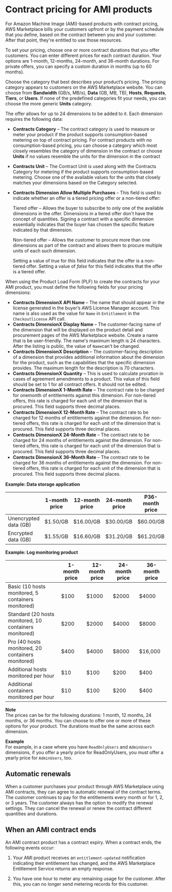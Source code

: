 # Contract pricing for AMI products<a name="ami-contracts"></a>

For Amazon Machine Image \(AMI\)\-based products with contract pricing, AWS Marketplace bills your customers upfront or by the payment schedule that you define, based on the contract between you and your customer\. After that point, they're entitled to use those resources\. 

To set your pricing, choose one or more contract durations that you offer customers\. You can enter different prices for each contract duration\. Your options are 1\-month, 12\-months, 24\-month, and 36\-month durations\. For private offers, you can specify a custom duration in months \(up to 60 months\)\. 

Choose the category that best describes your product’s pricing\. The pricing category appears to customers on the AWS Marketplace website\. You can choose from **Bandwidth** \(GB/s, MB/s\), **Data** \(GB, MB, TB\), **Hosts**, **Requests**, **Tiers**, or **Users**\. If none of the predefined categories fit your needs, you can choose the more generic **Units** category\. 

The offer allows for up to 24 dimensions to be added to it\. Each dimension requires the following data:
+ **Contracts Category** – The contract category is used to measure or meter your product if the product supports consumption\-based metering on top of contract pricing\. For contract products with no consumption\-based pricing, you can choose a category which most closely resembles the category of dimension in the contract or choose **Units** if no values resemble the units for the dimension in the contract
+ **Contracts Unit** – The Contract Unit is used along with the Contracts Category for metering if the product supports consumption\-based metering\. Choose one of the available values for the units that closely matches your dimensions based on the Category selected\.
+ **Contracts Dimension Allow Multiple Purchases** – This field is used to indicate whether an offer is a tiered pricing offer or a non\-tiered offer: 

  Tiered offer – Allows the buyer to subscribe to only one of the available dimensions in the offer\. Dimensions in a tiered offer don't have the concept of quantities\. Signing a contract with a specific dimension essentially indicates that the buyer has chosen the specific feature indicated by that dimension\.

  Non\-tiered offer – Allows the customer to procure more than one dimensions as part of the contract and allows them to procure multiple units of each such dimension\.

  Setting a value of *true* for this field indicates that the offer is a non\-tiered offer\. Setting a value of *false* for this field indicates that the offer is a tiered offer\.

When using the Product Load Form \(PLF\) to create the contracts for your AMI product, you must define the following fields for your pricing dimensions:
+  **Contracts DimensionX API Name** – The name that should appear in the license generated in the buyer’s AWS License Manager account\. This name is also used as the value for `Name` in `Entitlement` in the `Checkoutlicense` API call\.
+  **Contracts DimensionX Display Name** – The customer\-facing name of the dimension that will be displayed on the product detail and procurement pages of the AWS Marketplace website\. Create a name that is be user\-friendly\. The name's maximum length is 24 characters\. After the listing is public, the value of `Name`can't be changed\.
+  **Contracts DimensionX Description** – The customer\-facing description of a dimension that provides additional information about the dimension for the product, such as the capabilities that the specific dimension provides\. The maximum length for the description is 70 characters\.
+  **Contracts DimensionX Quantity** – This is used to calculate proration in cases of agreement amendments to a product\. This value of this field should be set to 1 for all contract offers\. It should not be edited\. 
+  **Contracts DimensionX **1\-Month Rate**** – The contract rate to be charged for onemonth of entitlements against this dimension\. For non\-tiered offers, this rate is charged for each unit of the dimension that is procured\. This ﬁeld supports three decimal places\.
+  **Contracts DimensionX **12\-Month Rate**** – The contract rate to be charged for 12 months of entitlements against the dimension\. For non\-tiered offers, this rate is charged for each unit of the dimension that is procured\. This ﬁeld supports three decimal places\. 
+  **Contracts DimensionX **24\-Month Rate**** – The contract rate to be charged for 24 months of entitlements against the dimension\. For non\-tiered offers, this rate is charged for each unit of the dimension that is procured\. This ﬁeld supports three decimal places\.
+  **Contracts DimensionX **36\-Month Rate**** – The contract rate to be charged for 36 months of entitlements against the dimension\. For non\-tiered offers, this rate is charged for each unit of the dimension that is procured\. This ﬁeld supports three decimal places\.


**Example: Data storage application**  

|   | 1\-month price | 12\-month price  | 24\-month price  | P36\-month price  | 
| --- | --- | --- | --- | --- | 
|  Unencrypted data \(GB\)  |  $1\.50/GB  |  $16\.00/GB  |  $30\.00/GB  |  $60\.00/GB  | 
|  Encrypted data \(GB\)  |  $1\.55/GB  |  $16\.60/GB  |  $31\.20/GB  |  $61\.20/GB  | 


**Example: Log monitoring product**  

|   | 1\-month price | 12\-month price  | 24\-month price | 36\-month price | 
| --- | --- | --- | --- | --- | 
|  Basic \(10 hosts monitored, 5 containers monitored\)  |  $100  |  $1000  | $2000  | $4000 | 
|  Standard \(20 hosts monitored, 10 containers monitored\)  |  $200  |  $2000  | $4000  | $8000 | 
|  Pro \(40 hosts monitored, 20 containers monitored\)  |  $400  |  $4000  | $8000  | $16,000 | 
|  Additional hosts monitored per hour  | $10  | $100  |  $200 | $400 | 
|  Additional containers monitored per hour  | $10  | $100  |  $200 | $400 | 

**Note**  
The prices can be for the following durations: 1 month, 12 months, 24 months, or 36 months\. You can choose to offer one or more of these options for your product\. The durations must be the same across each dimension\.   

**Example**  
For example, in a case where you have `ReadOnlyUsers` and `AdminUsers` dimensions, if you offer a yearly price for ReadOnlyUsers, you must offer a yearly price for `AdminUsers`, too\.

## Automatic renewals<a name="ami-contracts-automatic-renewals"></a>

 When a customer purchases your product through AWS Marketplace using AMI contracts, they can agree to automatic renewal of the contract terms\. The customer continues to pay for the entitlements every month or for 1, 2, or 3 years\. The customer always has the option to modify the renewal settings\. They can cancel the renewal or renew the contract different quantities and durations\. 

## When an AMI contract ends<a name="ami-contract-ends"></a>

An AMI contract product has a contract expiry\. When a contract ends, the following events occur: 

1.  Your AMI product receives an `entitlement-updated` notification indicating their entitlement has changed, and the AWS Marketplace Entitlement Service returns an empty response\. 

1.  You have one hour to meter any remaining usage for the customer\. After this, you can no longer send metering records for this customer\. 